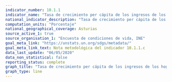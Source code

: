 ```yaml
---
indicator_number: 10.1.1
indicator_name: "Tasa de crecimiento per cápita de los ingresos de los hogares del 40% más pobre de la población"
national_indicator_description: "Tasa de crecimiento per cápita de los ingresos de los hogares del 40% más pobre de la población"
computation_units: "Porcentaje"
national_geographical_coverage: Asturias
source_active_1: true
source_organisation_1: "Encuesta de condiciones de vida, INE"
goal_meta_link: "https://unstats.un.org/sdgs/metadata/"
goal_meta_link_text: Nota metodológica del indicador 10.1.1.c
data_last_update: "06/05/2020"
data_non_statistical: false
reporting_status: complete
graph_title: "Tasa de crecimiento per cápita de los ingresos de los hogares del 40% más pobre de la población"
graph_type: line
---
```

